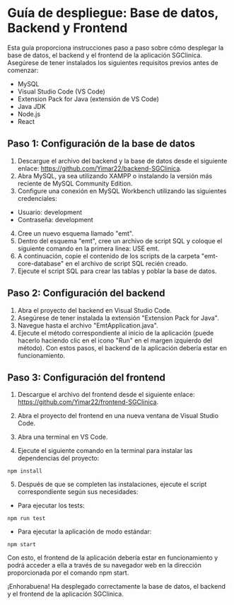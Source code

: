 # Guía de despliegue: Base de datos, Backend y Frontend
Esta guía proporciona instrucciones paso a paso sobre cómo desplegar la base de datos, el backend y el frontend de la aplicación SGClinica. Asegúrese de tener instalados los siguientes requisitos previos antes de comenzar:

- MySQL
- Visual Studio Code (VS Code)
- Extension Pack for Java (extensión de VS Code)
- Java JDK
- Node.js
- React
## Paso 1: Configuración de la base de datos
1. Descargue el archivo del backend y la base de datos desde el siguiente enlace: https://github.com/Yimar22/backend-SGClinica.
2. Abra MySQL, ya sea utilizando XAMPP o instalando la versión más reciente de MySQL Community Edition.
3. Configure una conexión en MySQL Workbench utilizando las siguientes credenciales:
- Usuario: development
- Contraseña: development
4. Cree un nuevo esquema llamado "emt".
5. Dentro del esquema "emt", cree un archivo de script SQL y coloque el siguiente comando en la primera línea: USE emt.
6. A continuación, copie el contenido de los scripts de la carpeta "emt-core-database" en el archivo de script SQL recién creado.
7. Ejecute el script SQL para crear las tablas y poblar la base de datos.
## Paso 2: Configuración del backend
1. Abra el proyecto del backend en Visual Studio Code.
2. Asegúrese de tener instalada la extensión "Extension Pack for Java".
3. Navegue hasta el archivo "EmtApplication.java".
4. Ejecute el método correspondiente al inicio de la aplicación (puede hacerlo haciendo clic en el icono "Run" en el margen izquierdo del método).
Con estos pasos, el backend de la aplicación debería estar en funcionamiento.

## Paso 3: Configuración del frontend
1. Descargue el archivo del frontend desde el siguiente enlace: https://github.com/Yimar22/frontend-SGClinica.

2. Abra el proyecto del frontend en una nueva ventana de Visual Studio Code.

3. Abra una terminal en VS Code.

4. Ejecute el siguiente comando en la terminal para instalar las dependencias del proyecto:
```
npm install
```

5. Después de que se completen las instalaciones, ejecute el script correspondiente según sus necesidades:

- Para ejecutar los tests:
```
npm run test
```
- Para ejecutar la aplicación de modo estándar:
```
npm start
```

Con esto, el frontend de la aplicación debería estar en funcionamiento y podrá acceder a ella a través de su navegador web en la dirección proporcionada por el comando npm start.

¡Enhorabuena! Ha desplegado correctamente la base de datos, el backend y el frontend de la aplicación SGClinica.
